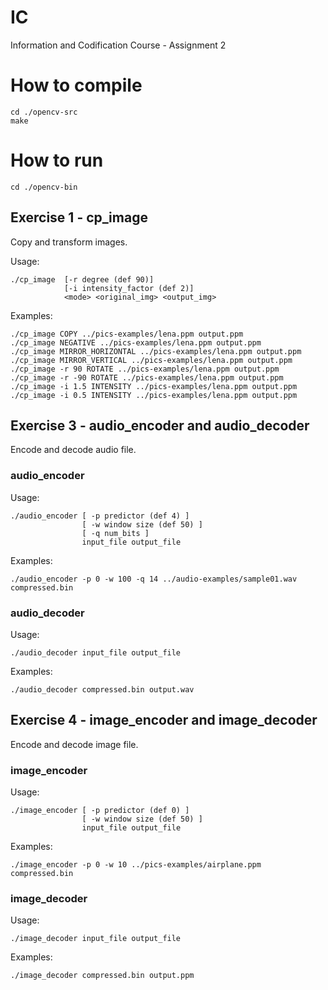 # IC
Information and Codification Course - Assignment 2

# How to compile
```
cd ./opencv-src
make
```

# How to run 
```
cd ./opencv-bin
```

## Exercise 1 - cp_image
Copy and transform images.

Usage:
```
./cp_image  [-r degree (def 90)]
            [-i intensity_factor (def 2)]
            <mode> <original_img> <output_img>

```
Examples:
```
./cp_image COPY ../pics-examples/lena.ppm output.ppm
./cp_image NEGATIVE ../pics-examples/lena.ppm output.ppm
./cp_image MIRROR_HORIZONTAL ../pics-examples/lena.ppm output.ppm
./cp_image MIRROR_VERTICAL ../pics-examples/lena.ppm output.ppm
./cp_image -r 90 ROTATE ../pics-examples/lena.ppm output.ppm
./cp_image -r -90 ROTATE ../pics-examples/lena.ppm output.ppm
./cp_image -i 1.5 INTENSITY ../pics-examples/lena.ppm output.ppm
./cp_image -i 0.5 INTENSITY ../pics-examples/lena.ppm output.ppm
```

## Exercise 3 - audio_encoder and audio_decoder
Encode and decode audio file.

### audio_encoder
Usage:
```
./audio_encoder [ -p predictor (def 4) ]
                [ -w window size (def 50) ]
                [ -q num_bits ]
                input_file output_file
```
Examples:
```
./audio_encoder -p 0 -w 100 -q 14 ../audio-examples/sample01.wav compressed.bin
```

### audio_decoder
Usage:
```
./audio_decoder input_file output_file
```
Examples:
```
./audio_decoder compressed.bin output.wav
```

## Exercise 4 - image_encoder and image_decoder
Encode and decode image file.

### image_encoder
Usage:
```
./image_encoder [ -p predictor (def 0) ]
                [ -w window size (def 50) ]
                input_file output_file
```
Examples:
```
./image_encoder -p 0 -w 10 ../pics-examples/airplane.ppm compressed.bin
```

### image_decoder
Usage:
```
./image_decoder input_file output_file
```
Examples:
```
./image_decoder compressed.bin output.ppm
```
